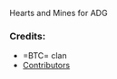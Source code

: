 Hearts and Mines for ADG

### Credits:
- =BTC= clan
- [Contributors](https://github.com/Vdauphin/HeartsAndMinds/graphs/contributors)
